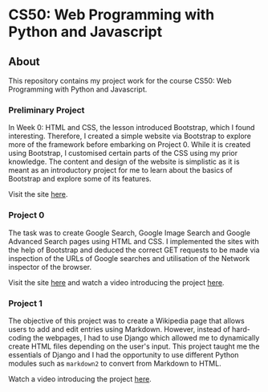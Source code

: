 # CS50: Web Programming with Python and Javascript
## About
This repository contains my project work for the course CS50: Web Programming with Python and Javascript.
### Preliminary Project
In Week 0: HTML and CSS, the lesson introduced Bootstrap, which I found interesting. Therefore, I created a simple website via Bootstrap to explore more of the framework before embarking on Project 0. While it is created using Bootstrap, I customised certain parts of the CSS using my prior knowledge. The content and design of the website is simplistic as it is meant as an introductory project for me to learn about the basics of Bootstrap and explore some of its features.

Visit the site [here](https://candid-entremet-0cc21c.netlify.app/).

### Project 0
The task was to create Google Search, Google Image Search and Google Advanced Search pages using HTML and CSS. I implemented the sites with the help of Bootstrap and deduced the correct GET requests to be made via inspection of the URLs of Google searches and utilisation of the Network inspector of the browser.


Visit the site [here](https://lucky-puppy-92ac30.netlify.app/index.html) and watch a video introducing the project [here](https://youtu.be/xrsW67suZHs).

### Project 1
The objective of this project was to create a Wikipedia page that allows users to add and edit entries using Markdown. However, instead of hard-coding the webpages, I had to use Django which allowed me to dynamically create HTML files depending on the user's input. This project taught me the essentials of Django and I had the opportunity to use different Python modules such as  `markdown2` to convert from Markdown to HTML.


Watch a video introducing the project [here](https://youtu.be/L4bTzkTtfz8).
